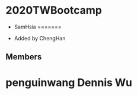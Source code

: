 # 2020TWBootcamp

- SamHsia
=======

* Added by ChengHan
## Members
penguinwang
Dennis Wu
=======


